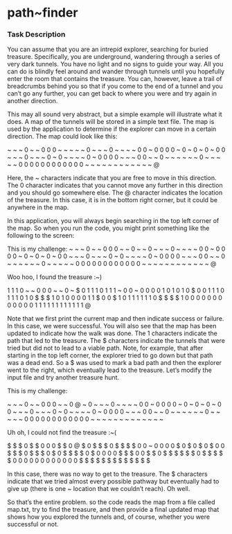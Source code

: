 # path~finder

### Task Description

You can assume that you are an intrepid explorer, searching for buried treasure. Specifically, you are underground, wandering through a series of very dark tunnels. You have no light and no signs to guide your way. All you can do is blindly feel around and wander through tunnels until you hopefully enter the room that contains the treasure. You can, however, leave a trail of breadcrumbs behind you so that if you come to the end of a tunnel and you can’t go any further, you can get back to where you were and try again in another direction.

This may all sound very abstract, but a simple example will illustrate what it does. A map of the tunnels will be stored in a simple text file. The map is used by the application to determine if the explorer can move in a certain direction. The map could look like this:

~ ~ ~ 0 ~ ~ 0 0 0 ~ ~ ~ ~
~ 0 ~ ~ ~ 0 ~ ~ ~ ~ 0 0 ~
0 0 0 0 ~ 0 ~ 0 ~ 0 ~ 0 0
~ ~ ~ 0 ~ ~ ~ 0 ~ 0 ~ ~ ~
~ 0 ~ 0 0 0 0 ~ ~ ~ 0 0 ~
~ 0 ~ ~ ~ ~ ~ ~ 0 ~ ~ ~ ~
~ 0 0 0 0 0 0 0 0 0 0 0 0
~ ~ ~ ~ ~ ~ ~ ~ ~ ~ ~ ~ @

Here, the ~ characters indicate that you are free to move in this direction. The 0 character indicates that you cannot move any further in this direction and you should go somewhere else. The @ character indicates the location of the treasure. In this case, it is in the bottom right corner, but it could be anywhere in the map.

In this application, you will always begin searching in the top left corner of the map. So when you run the code, you might print something like the following to the screen:

This is my challenge:
~ ~ ~ 0 ~ ~ 0 0 0 ~ ~ 0 ~
~ 0 ~ ~ ~ 0 ~ ~ ~ ~ 0 0 ~
0 0 0 0 ~ 0 ~ 0 ~ 0 ~ 0 0
~ ~ ~ 0 ~ ~ ~ 0 ~ 0 ~ ~ ~
~ 0 ~ 0 0 0 0 ~ ~ ~ 0 0 ~
~ 0 ~ ~ ~ ~ ~ ~ 0 ~ ~ ~ ~
~ 0 0 0 0 0 0 0 0 0 0 0 0
~ ~ ~ ~ ~ ~ ~ ~ ~ ~ ~ ~ @

Woo hoo, I found the treasure :~)

1 1 1 0 ~ ~ 0 0 0 ~ ~ 0 ~
$ 0 1 1 1 0 1 1 1 ~ 0 0 ~
0 0 0 0 1 0 1 0 1 0 $ 0 0 
1 1 1 0 1 1 1 0 1 0 $ $ $
1 0 1 0 0 0 0 1 1 $ 0 0 $
1 0 1 1 1 1 1 1 0 $ $ $ $
1 0 0 0 0 0 0 0 0 0 0 0 0
1 1 1 1 1 1 1 1 1 1 1 1 @

Note that we first print the current map and then indicate success or failure. In this case, we were successful. You will also see that the map has been updated to indicate how the walk was done. The 1 characters indicate the path that led to the treasure. The $ characters indicate the tunnels that were tried but did not to lead to a viable path. Note, for example, that after starting in the top left corner, the explorer tried to go down but that path was a dead end. So a $ was used to mark a bad path and then the explorer went to the right, which eventually lead to the treasure.
Let’s modify the input file and try another treasure hunt.

This is my challenge:

~ ~ ~ 0 ~ ~ 0 0 0 ~ ~ 0 @
~ 0 ~ ~ ~ 0 ~ ~ ~ ~ 0 0 ~
0 0 0 0 ~ 0 ~ 0 ~ 0 ~ 0 0
~ ~ ~ 0 ~ ~ ~ 0 ~ 0 ~ ~ ~
~ 0 ~ 0 0 0 0 ~ ~ ~ 0 0 ~
~ 0 ~ ~ ~ ~ ~ ~ 0 ~ ~ ~ ~
~ 0 0 0 0 0 0 0 0 0 0 0 0
~ ~ ~ ~ ~ ~ ~ ~ ~ ~ ~ ~ ~

Uh oh, I could not find the treasure :~(

$ $ $ 0 $ $ 0 0 0 $ $ 0 @
$ 0 $ $ $ 0 $ $ $ $ 0 0 ~
0 0 0 0 $ 0 $ 0 $ 0 $ 0 0
$ $ $ 0 $ $ $ 0 $ 0 $ $ $
$ 0 $ 0 0 0 0 $ $ $ 0 0 $
$ 0 $ $ $ $ $ $ 0 $ $ $ $
$ 0 0 0 0 0 0 0 0 0 0 0 0
$ $ $ $ $ $ $ $ $ $ $ $ $

In this case, there was no way to get to the treasure. The $ characters indicate that we tried almost every possible pathway but eventually had to give up (there is one ~ location that we couldn’t reach). Oh well.

So that’s the entire problem. so the code reads the map from a file called map.txt, try to find the treasure, and then provide a final updated map that shows how you explored the tunnels and, of course, whether you were successful or not.

